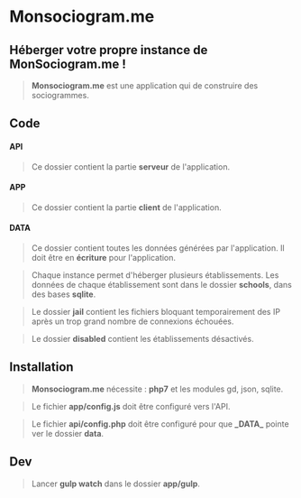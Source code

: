 # Monsociogram.me

## Héberger votre propre instance de **MonSociogram.me** !

> **Monsociogram.me** est une application qui de construire des sociogrammes.

## Code

#### API
>Ce dossier contient la partie **serveur** de l'application.

#### APP
>Ce dossier contient la partie **client** de l'application.

#### DATA
> Ce dossier contient toutes les données générées par l'application. Il doit être en **écriture** pour l'application.

> Chaque instance permet d'héberger plusieurs établissements. Les données de chaque établissement sont dans le dossier **schools**, dans des bases **sqlite**.

> Le dossier **jail** contient les fichiers bloquant temporairement des IP après un trop grand nombre de connexions échouées.

> Le dossier **disabled** contient les établissements désactivés.




## Installation

> **Monsociogram.me** nécessite : **php7** et les modules gd, json, sqlite.

> Le fichier **app/config.js** doit être configuré vers l'API.

> Le fichier **api/config.php** doit être configuré pour que **\_DATA_** pointe ver le dossier **data**.


## Dev
> Lancer **gulp watch** dans le dossier **app/gulp**.